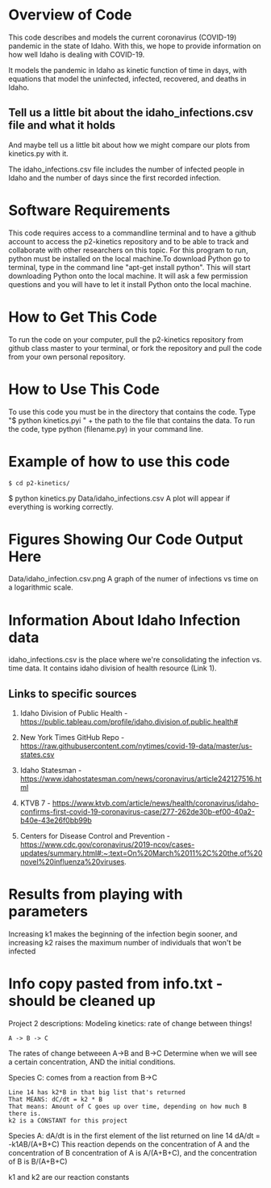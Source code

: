 # Overview of Code
This code describes and models the current coronavirus (COVID-19) pandemic in the state of Idaho. With this, we hope to provide information on how well Idaho is dealing with COVID-19.

It models the pandemic in Idaho as kinetic function of time in days, with equations that model the uninfected, infected, recovered, and deaths in Idaho.

## Tell us a little bit about the idaho_infections.csv file and what it holds
And maybe tell us a little bit about how we might compare our plots from kinetics.py with it.

The idaho_infections.csv file includes the number of infected people in Idaho and the number of days since the first recorded infection. 

# Software Requirements
This code requires access to a commandline terminal and to have a github account to access the p2-kinetics repository and to be able to track and collaborate with other researchers on this topic. For this program to run, python must be installed on the local machine.To download Python go to terminal, type in the command line "apt-get install python". This will start 
downloading Python onto the local machine. It will ask a few permission questions and you will have to let it install Python onto the local machine.


# How to Get This Code
To run the code on your computer, pull the p2-kinetics repository from github class master to your terminal, or fork the repository and pull the code from your own personal repository. 

# How to Use This Code
To use this code you must be in the directory that contains the code. Type "$ python kinetics.pyi " + the path to the file that contains the data. To run the code, type python (filename.py) in your command line.

# Example of how to use this code
`$ cd p2-kinetics/`

$ python kinetics.py Data/idaho_infections.csv
A plot will appear if everything is working correctly.

# Figures Showing Our Code Output Here
Data/idaho_infection.csv.png
A graph of the numer of infections vs time on a logarithmic scale. 

# Information About Idaho Infection data
idaho\_infections.csv is the place where we're consolidating the infection vs. time data.
It contains idaho division of health resource (Link 1).


## Links to specific sources
1. Idaho Division of Public Health - https://public.tableau.com/profile/idaho.division.of.public.health#

1. New York Times GitHub Repo -  https://raw.githubusercontent.com/nytimes/covid-19-data/master/us-states.csv

1. Idaho Statesman - https://www.idahostatesman.com/news/coronavirus/article242127516.html

1. KTVB 7 - https://www.ktvb.com/article/news/health/coronavirus/idaho-confirms-first-covid-19-coronavirus-case/277-262de30b-ef00-40a2-b40e-43e26f0bb99b

1. Centers for Disease Control and Prevention - https://www.cdc.gov/coronavirus/2019-ncov/cases-updates/summary.html#:~:text=On%20March%2011%2C%20the,of%20novel%20influenza%20viruses.


# Results from playing with parameters
Increasing k1 makes the beginning of the infection begin sooner, and increasing k2 raises the maximum number of individuals that won't be infected

# Info copy pasted from info.txt - should be cleaned up
Project 2 descriptions:
    Modeling kinetics: rate of change between things!
    
    A -> B -> C
    
The rates of change betweeen A->B and B->C Determine when we will see a certain concentration, AND the initial conditions. 

Species C:
    comes from a reaction from B->C
    
    Line 14 has k2*B in that big list that's returned
    That MEANS: dC/dt = k2 * B
    That means: Amount of C goes up over time, depending on how much B there is.
    k2 is a CONSTANT for this project
    
Species A: 
    dA/dt is in the first element of the list returned on line 14
    dA/dt = -k1*A*B/(A+B+C)
This reaction depends on the concentration of A and the concentration of B
concentration of A is A/(A+B+C), and the concentration of B is B/(A+B+C)

k1 and k2 are our reaction constants
